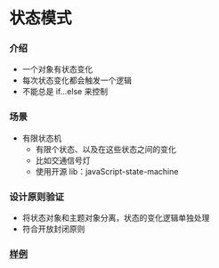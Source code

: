 # 状态模式
### 介绍
- 一个对象有状态变化
- 每次状态变化都会触发一个逻辑
- 不能总是 if...else 来控制

### 场景
- 有限状态机
    - 有限个状态、以及在这些状态之间的变化
    - 比如交通信号灯
    - 使用开源 lib：javaScript-state-machine

### 设计原则验证
- 将状态对象和主题对象分离，状态的变化逻辑单独处理
- 符合开放封闭原则

### [样例](https://github.com/liao123-git/Design_Pattern/blob/main/%E7%8A%B6%E6%80%81%E6%A8%A1%E5%BC%8F/src/index.js "样例")